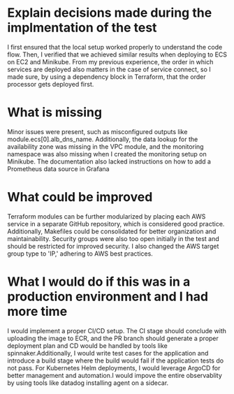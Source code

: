 # Explain decisions made during the implmentation of the test
I first ensured that the local setup worked properly to understand the code flow. Then, I verified that we achieved similar results when deploying to ECS on EC2 and Minikube. From my previous experience, the order in which services are deployed also matters in the case of service connect, so I made sure, by using a dependency block in Terraform, that the order processor gets deployed first.

# What is missing 
Minor issues were present, such as misconfigured outputs like module.ecs[0].alb_dns_name. Additionally, the data lookup for the availability zone was missing in the VPC module, and the monitoring namespace was also missing when I created the monitoring setup on Minikube. The documentation also lacked instructions on how to add a Prometheus data source in Grafana

# What could be improved 
Terraform modules can be further modularized by placing each AWS service in a separate GitHub repository, which is considered good practice. Additionally, Makefiles could be consolidated for better organization and maintainability. Security groups were also too open initially in the test and should be restricted for improved security. I also changed the AWS target group type to 'IP,' adhering to AWS best practices.

# What I would do if this was in a production environment and I had more time
I would implement a proper CI/CD setup. The CI stage should conclude with uploading the image to ECR, and the PR branch should generate a proper deployment plan and CD would be handled by tools like spinnaker.Additionally, I would write test cases for the application and introduce a build stage where the build would fail if the application tests do not pass. For Kubernetes Helm deployments, I would leverage ArgoCD for better management and automation.I would impove the entire observablity by using tools like datadog installing agent on a sidecar.
